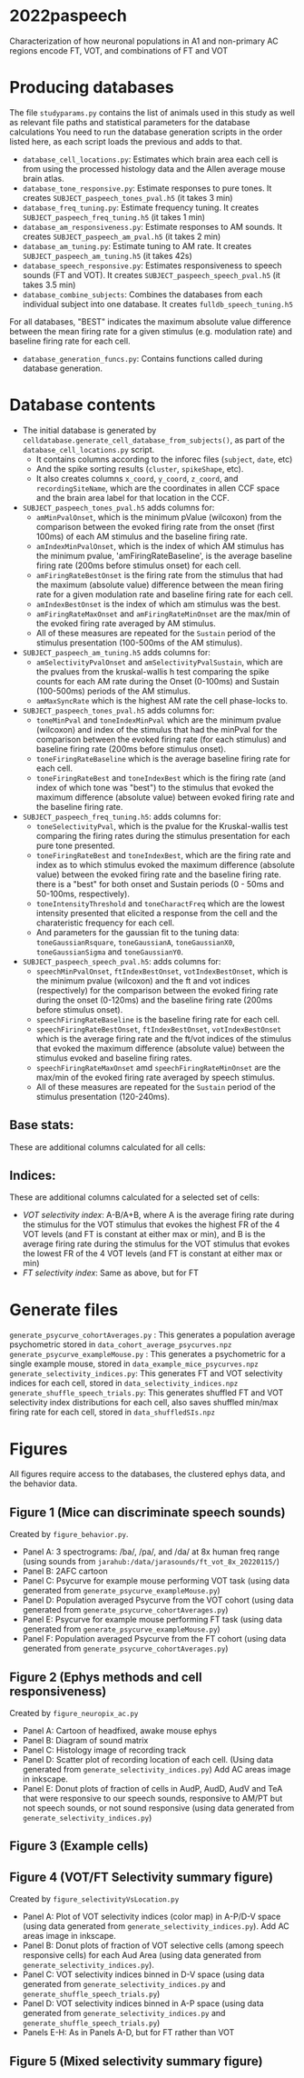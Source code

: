# 2022paspeech
Characterization of how neuronal populations in A1 and non-primary AC regions encode FT, VOT, and combinations of FT and VOT

# Producing databases
The file `studyparams.py` contains the list of animals used in this study as well as
relevant file paths and statistical parameters for the database calculations
You need to run the database generation scripts in the order listed here, as each script loads the previous and adds to that.

- `database_cell_locations.py`: Estimates which brain area each cell is from using the processed histology data and the Allen average mouse brain atlas.
- `database_tone_responsive.py`: Estimate responses to pure tones. It creates `SUBJECT_paspeech_tones_pval.h5` (it takes 3 min)
- `database_freq_tuning.py`: Estimate frequency tuning. It creates `SUBJECT_paspeech_freq_tuning.h5` (it takes 1 min)
- `database_am_responsiveness.py`: Estimate responses to AM sounds. It creates `SUBJECT_paspeech_am_pval.h5` (it takes 2 min)
- `database_am_tuning.py`: Estimate tuning to AM rate. It creates `SUBJECT_paspeech_am_tuning.h5` (it takes 42s)
- `database_speech_responsive.py`: Estimates responsiveness to speech sounds (FT and VOT). It creates `SUBJECT_paspeech_speech_pval.h5` (it takes 3.5 min)
- `database_combine_subjects`: Combines the databases from each individual subject into one database. It creates `fulldb_speech_tuning.h5`

 For all databases, "BEST" indicates the maximum absolute value difference between the mean firing rate for a given stimulus (e.g. modulation rate) and baseline firing rate for each cell.
- `database_generation_funcs.py`: Contains functions called during database generation.

# Database contents

- The initial database is generated by `celldatabase.generate_cell_database_from_subjects()`, as part of the `database_cell_locations.py` script.
    - It contains columns according to the inforec files (``subject``, ``date``, etc)
    - And the spike sorting results (``cluster``, ``spikeShape``, etc).
    - It also creates columns `x_coord`, `y_coord`, `z_coord`, and `recordingSiteName`, which are the coordinates in allen CCF space and the brain area label for that location in the CCF.
- `SUBJECT_paspeech_tones_pval.h5` adds columns for:
    - `amMinPvalOnset`, which is the minimum pValue (wilcoxon) from the comparison between the evoked firing rate from the onset (first 100ms) of each AM stimulus and the baseline firing rate.
    - `amIndexMinPvalOnset`, which is the index of which AM stimulus has the minimum pvalue, 'amFiringRateBaseline', is the average baseline firing rate (200ms before stimulus onset) for each cell.
    - `amFiringRateBestOnset` is the firing rate from the stimulus that had the maximum (absolute value) difference between the mean firing rate for a given modulation rate and baseline firing rate for each cell.
    - `amIndexBestOnset` is the index of which am stimulus was the best.
    - `amFiringRateMaxOnset` and `amFiringRateMinOnset` are the max/min of the evoked firing rate averaged by AM stimulus.
    - All of these measures are repeated for the `Sustain` period of the stimulus presentation (100-500ms of the AM stimulus).
- `SUBJECT_paspeech_am_tuning.h5` adds columns for:
    - `amSelectivityPvalOnset` and `amSelectivityPvalSustain`, which are the pvalues from the kruskal-wallis h test comparing the spike counts for each AM rate during the Onset (0-100ms) and Sustain (100-500ms) periods of the AM stimulus.
    - `amMaxSyncRate` which is the highest AM rate the cell phase-locks to.
- `SUBJECT_paspeech_tones_pval.h5` adds columns for:
    - `toneMinPval` and `toneIndexMinPval` which are the minimum pvalue (wilcoxon) and index of the stimulus that had the minPval for the comparison between the evoked firing rate (for each stimulus) and baseline firing rate (200ms before stimulus onset).
    - `toneFiringRateBaseline` which is the average baseline firing rate for each cell.
    -  `toneFiringRateBest` and `toneIndexBest` which is the firing rate (and index of which tone was "best") to the stimulus that evoked the maximum difference (absolute value) between evoked firing rate and the baseline firing rate.
- `SUBJECT_paspeech_freq_tuning.h5`: adds columns for:
    - `toneSelectivityPval`, which is the pvalue for the Kruskal-wallis test comparing the firing rates during the stimulus presentation for each pure tone presented.
    - `toneFiringRateBest` and `toneIndexBest`, which are the firing rate and index as to which stimulus evoked the maximum difference (absolute value) between the evoked firing rate and the baseline firing rate. there is a "best" for both onset and Sustain periods (0 - 50ms and 50-100ms, respectively).
    - `toneIntensityThreshold` and `toneCharactFreq` which are the lowest intensity presented that elicited a response from the cell and the charateristic frequency for each cell.
    - And parameters for the gaussian fit to the tuning data: `toneGaussianRsquare`, `toneGaussianA`, `toneGaussianX0`, `toneGaussianSigma` and `toneGaussianY0`.
- `SUBJECT_paspeech_speech_pval.h5`: adds columns for:
    - `speechMinPvalOnset`, `ftIndexBestOnset`, `votIndexBestOnset`, which is the minimum pvalue (wilcoxon) and the ft and vot indices (respectively) for the comparison between the evoked firing rate during the onset (0-120ms) and the baseline firing rate (200ms before stimulus onset).
    - `speechFiringRateBaseline` is the baseline firing rate for each cell.
    - `speechFiringRateBestOnset`, `ftIndexBestOnset`, `votIndexBestOnset` which is the average firing rate and the ft/vot indices of the stimulus that evoked the maximum difference (absolute value) between the stimulus evoked and baseline firing rates.
    - `speechFiringRateMaxOnset` amd `speechFiringRateMinOnset` are the max/min of the evoked firing rate averaged by speech stimulus.
    - All of these measures are repeated for the `Sustain` period of the stimulus presentation (120-240ms).

## Base stats:
These are additional columns calculated for all cells:

## Indices:
These are additional columns calculated for a selected set of cells:

- *VOT selectivity index*: A-B/A+B, where A is the average firing rate during the stimulus for the VOT stimulus that evokes the highest FR of the 4 VOT levels (and FT is constant at either max or min), and B is the average firing rate during the stimulus for the VOT stimulus that evokes the lowest FR of the 4 VOT levels (and FT is constant at either max or min)
- *FT selectivity index*: Same as above, but for FT


# Generate files
`generate_psycurve_cohortAverages.py` : This generates a population average psychometric stored in `data_cohort_average_psycurves.npz`
`generate_psycurve_exampleMouse.py` :  This generates a psychometric for a single example mouse, stored in `data_example_mice_psycurves.npz`
`generate_selectivity_indices.py`: This generates FT and VOT selectivity indices for each cell, stored in `data_selectivity_indices.npz`
`generate_shuffle_speech_trials.py`: This generates shuffled FT and VOT selectivity index distributions for each cell, also saves shuffled min/max firing rate for each cell, stored in `data_shuffledSIs.npz`

# Figures
All figures require access to the databases, the clustered ephys data, and the behavior data.

## Figure 1 (Mice can discriminate speech sounds)
Created by `figure_behavior.py`.
- Panel A: 3 spectrograms: /ba/, /pa/, and /da/ at 8x human freq range (using sounds from `jarahub:/data/jarasounds/ft_vot_8x_20220115/`)
- Panel B: 2AFC cartoon
- Panel C: Psycurve for example mouse performing VOT task (using data generated from `generate_psycurve_exampleMouse.py`)
- Panel D: Population averaged Psycurve from the VOT cohort (using data generated from `generate_psycurve_cohortAverages.py`)
- Panel E: Psycurve for example mouse performing FT task (using data generated from `generate_psycurve_exampleMouse.py`)
- Panel F: Population averaged Psycurve from the FT cohort (using data generated from `generate_psycurve_cohortAverages.py`)

## Figure 2 (Ephys methods and cell responsiveness)
Created by `figure_neuropix_ac.py`
- Panel A: Cartoon of headfixed, awake mouse ephys
- Panel B: Diagram of sound matrix
- Panel C: Histology image of recording track
- Panel D: Scatter plot of recording location of each cell. (Using data generated from `generate_selectivity_indices.py`) Add AC areas image in inkscape.
- Panel E: Donut plots of fraction of cells in AudP, AudD, AudV and TeA that were responsive to our speech sounds, responsive to AM/PT but not speech sounds, or not sound responsive (using data generated from `generate_selectivity_indices.py`)

## Figure 3 (Example cells)

## Figure 4 (VOT/FT Selectivity summary figure)
Created by `figure_selectivityVsLocation.py`
- Panel A: Plot of VOT selectivity indices (color map) in A-P/D-V space (using data generated from `generate_selectivity_indices.py`). Add AC areas image in inkscape.
- Panel B: Donut plots of fraction of VOT selective cells (among speech responsive cells) for each Aud Area (using data generated from `generate_selectivity_indices.py`).
- Panel C: VOT selectivity indices binned in D-V space (using data generated from `generate_selectivity_indices.py` and `generate_shuffle_speech_trials.py`)
- Panel D: VOT selectivity indices binned in A-P space (using data generated from `generate_selectivity_indices.py` and `generate_shuffle_speech_trials.py`)
- Panels E-H: As in Panels A-D, but for FT rather than VOT

## Figure 5 (Mixed selectivity summary figure)
